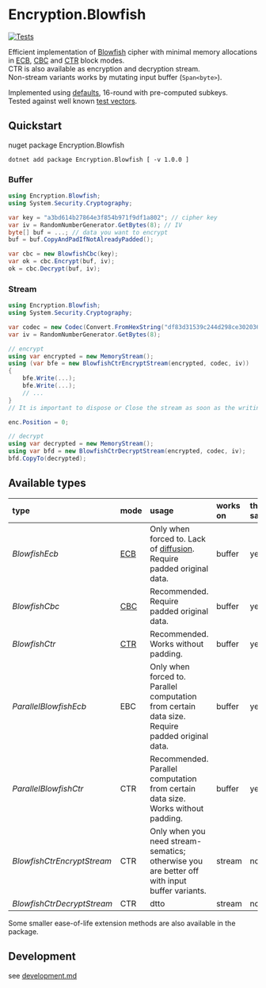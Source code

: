 # Encryption.Blowfish

[![Tests](https://github.com/jdvor/encryption-blowfish/actions/workflows/test.yml/badge.svg)](https://github.com/jdvor/encryption-blowfish/actions/workflows/test.yml)

Efficient implementation of [Blowfish][bf] cipher with minimal memory allocations in [ECB][ecb], [CBC][cbc] and [CTR][ctr] block modes.<br />
CTR is also available as encryption and decryption stream.<br />
Non-stream variants works by mutating input buffer (`Span<byte>`).

Implemented using [defaults][bfc], 16-round with pre-computed subkeys.<br />
Tested against well known [test vectors][bftv].

## Quickstart

nuget package Encryption.Blowfish
```shell
dotnet add package Encryption.Blowfish [ -v 1.0.0 ]
```
### Buffer 

```csharp
using Encryption.Blowfish;
using System.Security.Cryptography;

var key = "a3bd614b27864e3f854b971f9df1a802"; // cipher key
var iv = RandomNumberGenerator.GetBytes(8); // IV
byte[] buf = ...; // data you want to encrypt
buf = buf.CopyAndPadIfNotAlreadyPadded();

var cbc = new BlowfishCbc(key);
var ok = cbc.Encrypt(buf, iv);
ok = cbc.Decrypt(buf, iv);
```

### Stream

```csharp
using Encryption.Blowfish;
using System.Security.Cryptography;

var codec = new Codec(Convert.FromHexString("df83d31539c244d298ce302036f91edd"));
var iv = RandomNumberGenerator.GetBytes(8);

// encrypt
using var encrypted = new MemoryStream();
using (var bfe = new BlowfishCtrEncryptStream(encrypted, codec, iv))
{
    bfe.Write(...);
    bfe.Write(...);
    // ...
}
// It is important to dispose or Close the stream as soon as the writing is finished.

enc.Position = 0;

// decrypt
using var decrypted = new MemoryStream();
using var bfd = new BlowfishCtrDecryptStream(encrypted, codec, iv);
bfd.CopyTo(decrypted);
```

## Available types

| type                       | mode       | usage                                                                                           | works on | thread-safe |
|:---------------------------|:-----------|:------------------------------------------------------------------------------------------------|:---------|:------------|
| *BlowfishEcb*              | [ECB][ecb] | Only when forced to. Lack of [diffusion][diff]. Require padded original data.                   | buffer   | yes         |
| *BlowfishCbc*              | [CBC][cbc] | Recommended. Require padded original data.                                                      | buffer   | yes         |
| *BlowfishCtr*              | [CTR][ctr] | Recommended. Works without padding.                                                             | buffer   | yes         |
| *ParallelBlowfishEcb*      | EBC        | Only when forced to. Parallel computation from certain data size. Require padded original data. | buffer   | yes         |
| *ParallelBlowfishCtr*      | CTR        | Recommended. Parallel computation from certain data size.  Works without padding.               | buffer   | yes         |
| *BlowfishCtrEncryptStream* | CTR        | Only when you need stream-sematics; otherwise you are better off with input buffer variants.    | stream   | no          |
| *BlowfishCtrDecryptStream* | CTR        | dtto                                                                                            | stream   | no          |

Some smaller ease-of-life extension methods are also available in the package.

## Development

see [development.md](development.md)


[bf]: https://www.schneier.com/academic/archives/1994/09/description_of_a_new.html
[bfc]: https://www.schneier.com/wp-content/uploads/2015/12/constants-2.txt
[bftv]: https://www.schneier.com/wp-content/uploads/2015/12/vectors2-1.txt
[diff]: https://en.wikipedia.org/wiki/Confusion_and_diffusion#Diffusion
[ecb]: https://en.wikipedia.org/wiki/Block_cipher_mode_of_operation#Electronic_codebook_(ECB)
[cbc]: https://en.wikipedia.org/wiki/Block_cipher_mode_of_operation#Cipher_block_chaining_(CBC)
[ctr]: https://en.wikipedia.org/wiki/Block_cipher_mode_of_operation#Counter_(CTR)
